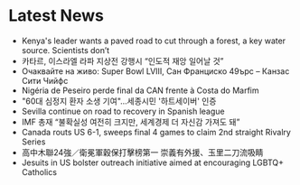 # Latest News
-  Kenya's leader wants a paved road to cut through a forest, a key water source. Scientists don’t
-  카타르, 이스라엘 라파 지상전 강행시 “인도적 재앙 일어날 것”
-  Очаквайте на живо: Super Bowl LVIII, Сан Франциско 49ърс – Канзас Сити Чийфс
-  Nigéria de Peseiro perde final da CAN frente à Costa do Marfim
-  "60대 심정지 환자 소생 기여"...세종시민 '하트세이버' 인증
-  Sevilla continue on road to recovery in Spanish league
-  IMF 총재 “불확실성 여전히 크지만, 세계경제 더 자신감 가져도 돼”
-  Canada routs US 6-1, sweeps final 4 games to claim 2nd straight Rivalry Series
-  高中木聯24強／衛冕軍穀保打擊榜第一 崇義有外援、玉里二刀流吸睛
-  Jesuits in US bolster outreach initiative aimed at encouraging LGBTQ+ Catholics
